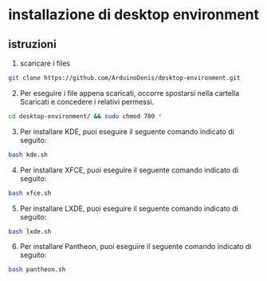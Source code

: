 # installazione di desktop environment

## istruzioni

1. scaricare i files

```bash
git clone https://github.com/ArduinoDenis/desktop-environment.git
```

2. Per eseguire i file appena scaricati, occorre spostarsi nella cartella Scaricati e concedere i relativi permessi.

```bash
cd desktop-environment/ && sudo chmod 700 * 
```

3. Per installare KDE, puoi eseguire il seguente comando indicato di seguito:

```bash
bash kde.sh
```

4. Per installare XFCE, puoi eseguire il seguente comando indicato di seguito:

```bash
bash xfce.sh
```

5. Per installare LXDE, puoi eseguire il seguente comando indicato di seguito:

```bash
bash lxde.sh
```

6. Per installare Pantheon, puoi eseguire il seguente comando indicato di seguito:

```bash
bash pantheon.sh
```